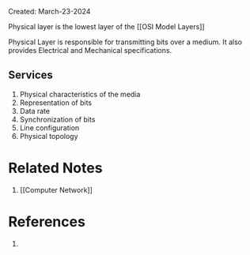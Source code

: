 Created: March-23-2024

Physical layer is the lowest layer of the [[OSI Model Layers]]

Physical Layer is responsible for transmitting bits over a medium. It also provides Electrical and Mechanical specifications.
## Services

1. Physical characteristics of the media
2. Representation of bits
3. Data rate
4. Synchronization of bits
5. Line configuration
6. Physical topology
# Related Notes

1. [[Computer Network]]
# References

1. 